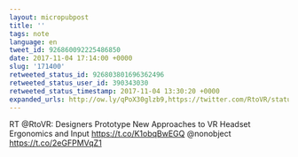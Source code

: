 ```yaml
---
layout: micropubpost
title: ''
tags: note
language: en
tweet_id: 926860092225486850
date: 2017-11-04 17:14:00 +0000
slug: '171400'
retweeted_status_id: 926803801696362496
retweeted_status_user_id: 390343030
retweeted_status_timestamp: 2017-11-04 13:30:20 +0000
expanded_urls: http://ow.ly/qPoX30glzb9,https://twitter.com/RtoVR/status/926803801696362496/photo/1,http://ow.ly/qPoX30glzb9,https://twitter.com/RtoVR/status/926803801696362496/photo/1
---
```

RT @RtoVR: Designers Prototype New Approaches to VR Headset Ergonomics and Input https://t.co/K1obqBwEGQ @nonobject https://t.co/2eGFPMVqZ1
